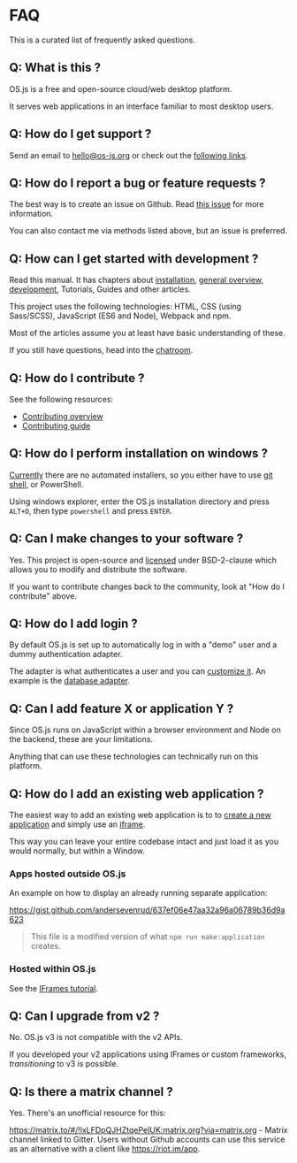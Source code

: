 # FAQ

This is a curated list of frequently asked questions.

## Q: What is this ?

OS.js is a free and open-source cloud/web desktop platform.

It serves web applications in an interface familiar to most desktop users.

## Q: How do I get support ?

Send an email to hello@os-js.org or check out the [following links](https://github.com/os-js/OS.js#links).

## Q: How do I report a bug or feature requests ?

The best way is to create an issue on Github. Read [this issue](https://github.com/os-js/OS.js/issues/705) for more information.

You can also contact me via methods listed above, but an issue is preferred.

## Q: How can I get started with development ?

Read this manual. It has chapters about [installation](install/README.md), [general overview](resource/overview/README.md), [development](development/README.md), Tutorials, Guides and other articles.

This project uses the following technologies: HTML, CSS (using Sass/SCSS), JavaScript (ES6 and Node), Webpack and npm.

Most of the articles assume you at least have basic understanding of these.

If you still have questions, head into the [chatroom](https://gitter.im/os-js/OS.js).

## Q: How do I contribute ?

See the following resources:

* [Contributing overview](https://gitter.im/os-js/OS.js)
* [Contributing guide](development/README.md#contributing)

## Q: How do I perform installation on windows ?

[Currently](https://github.com/os-js/OS.js/issues/710) there are no automated installers, so you either have to use [git shell](https://git-scm.com/), or PowerShell.

Using windows explorer, enter the OS.js installation directory and press `ALT+D`, then type `powershell` and press `ENTER`.

## Q: Can I make changes to your software ?

Yes. This project is open-source and [licensed](https://github.com/os-js/OS.js/blob/v3/LICENSE) under BSD-2-clause which allows you to modify and distribute the software.

If you want to contribute changes back to the community, look at "How do I contribute" above.

## Q: How do I add login ?

By default OS.js is set up to automatically log in with a "demo" user and a dummy authentication adapter.

The adapter is what authenticates a user and you can [customize it](guide/auth/README.md). An example is the [database adapter](https://github.com/os-js/osjs-database-auth).

## Q: Can I add feature X or application Y ?

Since OS.js runs on JavaScript within a browser environment and Node on the backend, these are your limitations.

Anything that can use these technologies can technically run on this platform.

## Q: How do I add an existing web application ?

The easiest way to add an existing web application is to to [create a new application](tutorial/application/README.md#creation) and simply use an [iframe](tutorial/iframe/README.md).

This way you can leave your entire codebase intact and just load it as you would normally, but within a Window.

### Apps hosted outside OS.js

An example on how to display an already running separate application:

https://gist.github.com/andersevenrud/637ef06e47aa32a96a06789b36d9a623

> This file is a modified version of what `npm run make:application` creates.

### Hosted within OS.js

See the [IFrames tutorial](tutorial/iframe/README.md).

## Q: Can I upgrade from v2 ?

No. OS.js v3 is not compatible with the v2 APIs.

If you developed your v2 applications using IFrames or custom frameworks, *transitioning* to v3 is possible.

## Q: Is there a matrix channel ?

Yes. There's an unofficial resource for this:

https://matrix.to/#/!lxLFDpQJHZtqePeIUK:matrix.org?via=matrix.org - Matrix channel linked to Gitter. Users without Github accounts can use this service as an alternative with a client like https://riot.im/app.

